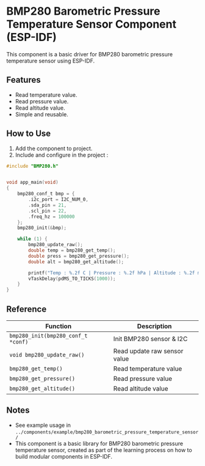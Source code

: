 # BMP280 Barometric Pressure Temperature Sensor Component (ESP-IDF)

This component is a basic driver for BMP280 barometric pressure temperature sensor using ESP-IDF.

## Features
- Read temperature value.
- Read pressure value.
- Read altitude value.
- Simple and reusable.

## How to Use
1. Add the component to project.
2. Include and configure in the project :

```c
#include "BMP280.h"


void app_main(void)
{
    bmp280_conf_t bmp = {
        .i2c_port = I2C_NUM_0,
        .sda_pin = 21,
        .scl_pin = 22,
        .freq_hz = 100000
    };
    bmp280_init(&bmp);

    while (1) {
        bmp280_update_raw();
        double temp = bmp280_get_temp();
        double press = bmp280_get_pressure();
        double alt = bmp280_get_altitude();

        printf("Temp : %.2f C | Pressure : %.2f hPa | Altitude : %.2f m\n", temp, press/100.0, alt);
        vTaskDelay(pdMS_TO_TICKS(1000));
    }
}
```

## Reference

| Function | Description |
| --- | --- |
| `bmp280_init(bmp280_conf_t *conf)` | Init BMP280 sensor & I2C |
| `void bmp280_update_raw()`| Read update raw sensor value |
| `bmp280_get_temp()` | Read temperature value |
| `bmp280_get_pressure()` | Read pressure value |
| `bmp280_get_altitude()` | Read altitude value |

## Notes
- See example usage in `../components/example/bmp280_barometric_pressure_temperature_sensor/`
- This component is a basic library for BMP280 barometric pressure temperature sensor, created as part of the learning process on how to build modular components in ESP-IDF.








